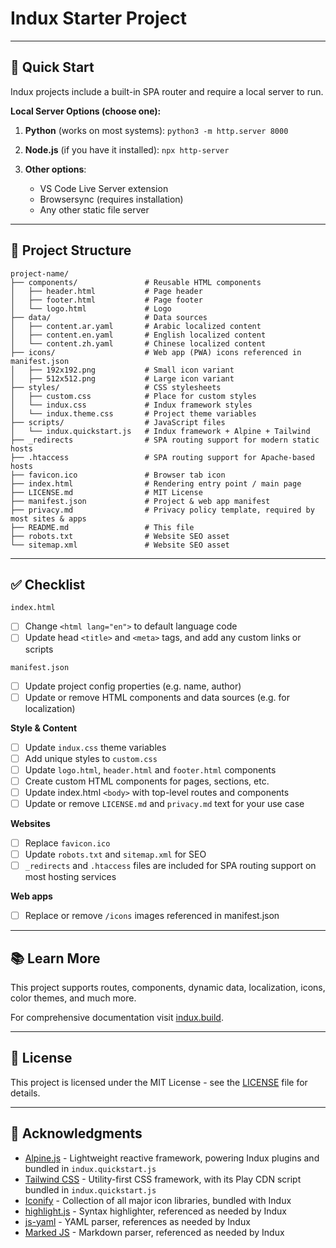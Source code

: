 # Indux Starter Project

---

## 🚀 Quick Start

Indux projects include a built-in SPA router and require a local server to run.

**Local Server Options (choose one):**

1. **Python** (works on most systems): `python3 -m http.server 8000`

2. **Node.js** (if you have it installed): `npx http-server`

3. **Other options**:
   - VS Code Live Server extension
   - Browsersync (requires installation)
   - Any other static file server

---

## 📁 Project Structure

```
project-name/
├── components/               # Reusable HTML components
│   ├── header.html           # Page header
│   ├── footer.html           # Page footer
│   └── logo.html             # Logo
├── data/                     # Data sources
│   ├── content.ar.yaml       # Arabic localized content
│   ├── content.en.yaml       # English localized content
│   └── content.zh.yaml       # Chinese localized content
├── icons/                    # Web app (PWA) icons referenced in manifest.json
│   ├── 192x192.png           # Small icon variant
│   ├── 512x512.png           # Large icon variant
├── styles/                   # CSS stylesheets
│   ├── custom.css            # Place for custom styles
│   └── indux.css             # Indux framework styles
│   └── indux.theme.css       # Project theme variables
├── scripts/                  # JavaScript files
│   └── indux.quickstart.js   # Indux framework + Alpine + Tailwind
├── _redirects                # SPA routing support for modern static hosts
├── .htaccess                 # SPA routing support for Apache-based hosts
├── favicon.ico               # Browser tab icon
├── index.html                # Rendering entry point / main page
├── LICENSE.md                # MIT License
├── manifest.json             # Project & web app manifest
├── privacy.md                # Privacy policy template, required by most sites & apps
├── README.md                 # This file
├── robots.txt                # Website SEO asset
└── sitemap.xml               # Website SEO asset
```

---

## ✅ Checklist

`index.html`
- [ ] Change `<html lang="en">` to default language code
- [ ] Update head `<title>` and `<meta>` tags, and add any custom links or scripts

`manifest.json`
- [ ] Update project config properties (e.g. name, author)
- [ ] Update or remove HTML components and data sources (e.g. for localization)

**Style & Content**
- [ ] Update `indux.css` theme variables
- [ ] Add unique styles to `custom.css`
- [ ] Update `logo.html`, `header.html` and `footer.html` components
- [ ] Create custom HTML components for pages, sections, etc.
- [ ] Update index.html `<body>` with top-level routes and components
- [ ] Update or remove `LICENSE.md` and `privacy.md` text for your use case

**Websites**
- [ ] Replace `favicon.ico`
- [ ] Update `robots.txt` and `sitemap.xml` for SEO
- [ ] `_redirects` and `.htaccess` files are included for SPA routing support on most hosting services

**Web apps**
- [ ] Replace or remove `/icons` images referenced in manifest.json

---

## 📚 Learn More

This project supports routes, components, dynamic data, localization, icons, color themes, and much more.

For comprehensive documentation visit [indux.build](https://indux.build).

---

## 📄 License

This project is licensed under the MIT License - see the [LICENSE](LICENSE) file for details.

---

## 🙏 Acknowledgments

- [Alpine.js](https://alpinejs.dev) - Lightweight reactive framework, powering Indux plugins and bundled in `indux.quickstart.js`
- [Tailwind CSS](https://tailwindcss.com) - Utility-first CSS framework, with its Play CDN script bundled in `indux.quickstart.js`
- [Iconify](https://iconify.design) - Collection of all major icon libraries, bundled with Indux
- [highlight.js](https://highlightjs.org) - Syntax highlighter, referenced as needed by Indux
- [js-yaml](https://nodeca.github.io/js-yaml) - YAML parser, references as needed by Indux
- [Marked JS](https://marked.js.org) - Markdown parser, referenced as needed by Indux